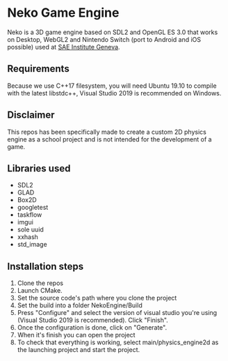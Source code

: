# Neko Game Engine

Neko is a 3D game engine based on SDL2 and OpenGL ES 3.0 that works on Desktop, WebGL2 and Nintendo Switch (port to Android and iOS possible) used at [SAE Institute Geneva](https://sae.swiss).

## Requirements
Because we use C++17 filesystem, you will need Ubuntu 19.10 to compile with the latest libstdc++, Visual Studio 2019 is recommended on Windows.

## Disclaimer
This repos has been specifically made to create a custom 2D physics engine as a school project and is not intended for the development of a game.

## Libraries used
- SDL2
- GLAD
- Box2D
- googletest
- taskflow
- imgui
- sole uuid
- xxhash
- std_image

## Installation steps
1. Clone the repos
2. Launch CMake. 
3. Set the source code's path where you clone the project
4. Set the build into a folder NekoEngine/Build
5. Press "Configure" and select the version of visual studio you're using (Visual Studio 2019 is recommended). Click "Finish".
6. Once the configuration is done, click on "Generate".
7. When it's finish you can open the project
8. To check that everything is working, select main/physics_engine2d as the launching project and start the project.